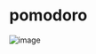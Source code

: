 # pomodoro

![image](https://github.com/humble92/pomodoro/assets/1191154/90657b79-e468-4e49-bceb-3a00a89c43e7)
